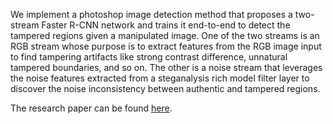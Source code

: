 We implement a photoshop image detection method that proposes a two-stream Faster R-CNN network and trains it end-to-end to detect the tampered regions given a manipulated
image. One of the two streams is an RGB stream whose purpose is to extract features from the RGB image input to find tampering artifacts like strong contrast difference, unnatural tampered boundaries, and so on. The other is a noise
stream that leverages the noise features extracted from a steganalysis rich model filter layer to discover the noise inconsistency between authentic and tampered regions. 

The research paper can be found [here](https://openaccess.thecvf.com/content_cvpr_2018/papers/Zhou_Learning_Rich_Features_CVPR_2018_paper.pdf).
